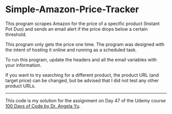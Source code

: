 # Simple-Amazon-Price-Tracker
This program scrapes Amazon for the price of a specific product (Instant Pot Duo) and sends an email alert if the price 
drops below a certain threshold.

This program only gets the price one time. The program was designed with the intent of hosting it online and running as 
a scheduled task. 

To run this program, update the headers and all the email variables with your information.


If you want to try searching for a different product, the product URL (and target price) can be changed, but be advised 
that I did not test any other product URLs.

---

This code is my solution for the assignment on Day 47 of the 
Udemy course [100 Days of Code by Dr. Angela Yu](https://www.udemy.com/course/100-days-of-code/). 